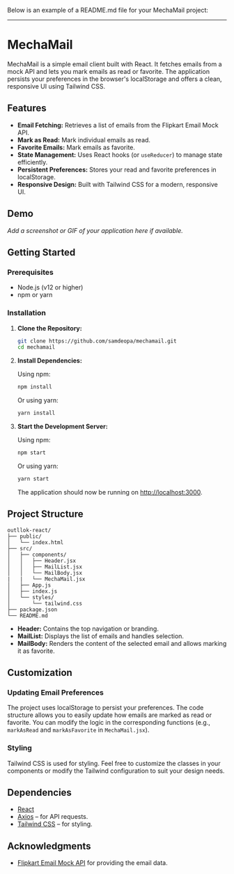 Below is an example of a README.md file for your MechaMail project:

---

# MechaMail

MechaMail is a simple email client built with React. It fetches emails from a mock API and lets you mark emails as read or favorite. The application persists your preferences in the browser's localStorage and offers a clean, responsive UI using Tailwind CSS.

## Features

- **Email Fetching:** Retrieves a list of emails from the Flipkart Email Mock API.
- **Mark as Read:** Mark individual emails as read.
- **Favorite Emails:** Mark emails as favorite.
- **State Management:** Uses React hooks (or `useReducer`) to manage state efficiently.
- **Persistent Preferences:** Stores your read and favorite preferences in localStorage.
- **Responsive Design:** Built with Tailwind CSS for a modern, responsive UI.

## Demo

_Add a screenshot or GIF of your application here if available._

## Getting Started

### Prerequisites

- Node.js (v12 or higher)
- npm or yarn

### Installation

1. **Clone the Repository:**

   ```bash
   git clone https://github.com/samdeopa/mechamail.git
   cd mechamail
   ```

2. **Install Dependencies:**

   Using npm:

   ```bash
   npm install
   ```

   Or using yarn:

   ```bash
   yarn install
   ```

3. **Start the Development Server:**

   Using npm:

   ```bash
   npm start
   ```

   Or using yarn:

   ```bash
   yarn start
   ```

   The application should now be running on [http://localhost:3000](http://localhost:3000).

## Project Structure

```
outllok-react/
├── public/
│   └── index.html
├── src/
│   ├── components/
│   │   ├── Header.jsx
│   │   ├── MailList.jsx
│   │   └── MailBody.jsx
|   |   └── MechaMail.jsx
│   ├── App.js
│   ├── index.js
│   └── styles/
│       └── tailwind.css
├── package.json
└── README.md
```

- **Header:** Contains the top navigation or branding.
- **MailList:** Displays the list of emails and handles selection.
- **MailBody:** Renders the content of the selected email and allows marking it as favorite.

## Customization

### Updating Email Preferences

The project uses localStorage to persist your preferences. The code structure allows you to easily update how emails are marked as read or favorite. You can modify the logic in the corresponding functions (e.g., `markAsRead` and `markAsFavorite` in `MechaMail.jsx`).

### Styling

Tailwind CSS is used for styling. Feel free to customize the classes in your components or modify the Tailwind configuration to suit your design needs.

## Dependencies

- [React](https://reactjs.org/)
- [Axios](https://axios-http.com/) – for API requests.
- [Tailwind CSS](https://tailwindcss.com/) – for styling.

## Acknowledgments

- [Flipkart Email Mock API](https://flipkart-email-mock.now.sh/) for providing the email data.
